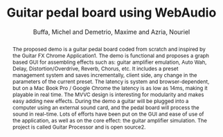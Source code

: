 --- 
title: "Guitar pedal board using WebAudio" 
abstract: "The proposed demo is a guitar pedal board coded from scratch and inspired by the Guitar FX Chrome Application1. The demo is functional and proposes a graph based GUI for assembling effects such as: guitar amplifier emulation, Auto Wah, Delay, Distortion/Overdrive, Reverb, Chorus, etc. It includes a preset management system and saves incrementally, client side, any change in the parameters of the current preset. The latency is system and browser-dependent, but on a Mac Book Pro / Google Chrome the latency is as low as 14ms, making it playable in real time. The MVVC design is interesting for modularity and makes easy adding new effects. During the demo a guitar will be plugged into a computer using an external sound card, and the pedal board will process the sound in real-time. Lots of efforts have been put on the GUI and ease of use of the application, as well as on the core effect: the guitar amplifier simulation. The project is called Guitar Processor and is open source2." 
address: "Atlanta, Georgia" 
author: "Buffa, Michel and Demetrio, Maxime and Azria, Nouriel"
webAuthor: "Michel Buffa, Maxime Demetrio, Nouriel Azria" 
booktitle: "Proceedings of the International Web Audio Conference" 
editor: "Freeman, Jason and Lerch, Alexander and Paradis, Matthew" 
month: "Proceedings of the International Web Audio Conference"
pages: "undefined" 
publisher: "Georgia Tech" 
series: "WAC '16"
type: "Demo"  
year: "2016" 
id: "2016_EA_46" 
tags: year2016
media: none 
pdflink: /_data/papers/pdf/2016/2016_46.pdf
ISSN: 2663-5844
---